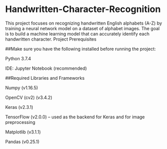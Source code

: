 # Handwritten-Character-Recognition

This project focuses on recognizing handwritten English alphabets (A-Z) by training a neural network model on a dataset of alphabet images. The goal is to build a machine learning model that can accurately identify each handwritten character.
Project Prerequisites

##Make sure you have the following installed before running the project:

Python 3.7.4

IDE: Jupyter Notebook (recommended)

##Required Libraries and Frameworks

Numpy (v1.16.5)

OpenCV (cv2) (v3.4.2)

Keras (v2.3.1)

TensorFlow (v2.0.0) – used as the backend for Keras and for image preprocessing

Matplotlib (v3.1.1)

Pandas (v0.25.1)
